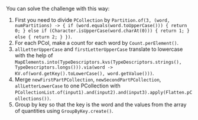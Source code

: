 <!--
Licensed under the Apache License, Version 2.0 (the "License");
you may not use this file except in compliance with the License.
You may obtain a copy of the License at
http://www.apache.org/licenses/LICENSE-2.0
Unless required by applicable law or agreed to in writing, software
distributed under the License is distributed on an "AS IS" BASIS,
WITHOUT WARRANTIES OR CONDITIONS OF ANY KIND, either express or implied.
See the License for the specific language governing permissions and
limitations under the License.
-->
You can solve the challenge with this way:
1. First you need to divide `PCollection` by `Partition.of(3,
   (word, numPartitions) -> {
   if (word.equals(word.toUpperCase())) {
   return 0;
   } else if (Character.isUpperCase(word.charAt(0))) {
   return 1;
   } else {
   return 2;
   }
   })`.
2. For each PCol, make a count for each word by `Count.perElement()`.
3. `allLetterUpperCase` and `firstLetterUpperCase` translate to lowercase with the help of `MapElements.into(TypeDescriptors.kvs(TypeDescriptors.strings(), TypeDescriptors.longs())).via(word -> KV.of(word.getKey().toLowerCase(), word.getValue()))`.
4. Merge `newFirstPartPCollection`, `newSecondPartPCollection`, `allLetterLowerCase` to one PCollection with `PCollectionList.of(input1).and(input2).and(input3).apply(Flatten.pCollections())`.
5. Group by key so that the key is the word and the values from the array of quantities using `GroupByKey.create()`.